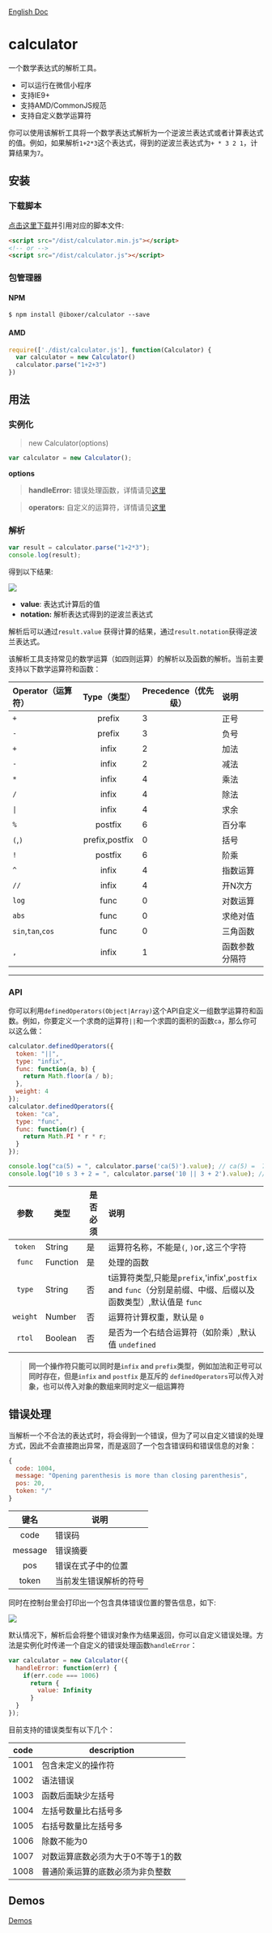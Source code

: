 [English Doc](./README.md)

# calculator
一个数学表达式的解析工具。

+ 可以运行在微信小程序
+ 支持IE9+
+ 支持AMD/CommonJS规范
+ 支持自定义数学运算符

你可以使用该解析工具将一个数学表达式解析为一个逆波兰表达式或者计算表达式的值。例如，如果解析`1+2*3`这个表达式，得到的逆波兰表达式为`+ * 3 2 1`，计算结果为`7`。

## 安装

### 下载脚本

[点击这里下载](https://github.com/prianyu/calculator/archive/master.zip)并引用对应的脚本文件:

```html
<script src="/dist/calculator.min.js"></script>
<!-- or -->
<script src="/dist/calculator.js"></script>
```

### 包管理器

#### NPM

```shell
$ npm install @iboxer/calculator --save
```

#### AMD

```javascript
require(['./dist/calculator.js'], function(Calculator) {
  var calculator = new Calculator()
  calculator.parse("1+2+3")
})
```


## 用法

### 实例化

> new Calculator(options)

```javascript
var calculator = new Calculator();

```
**options**

  > **handleError:** 错误处理函数，详情请见[这里](https://github.com/prianyu/calculator/blob/master/README_CN.md#%E9%94%99%E8%AF%AF%E5%A4%84%E7%90%86) 

  > **operators:** 自定义的运算符，详情请见[这里](https://github.com/prianyu/calculator/blob/master/README_CN.md#API)

### 解析

```javascript
var result = calculator.parse("1+2*3");
console.log(result);
```
得到以下结果:

![](./images/result.png)

+ **value**: 表达式计算后的值
+ **notation:** 解析表达式得到的逆波兰表达式

解析后可以通过`result.value` 获得计算的结果，通过`result.notation`获得逆波兰表达式。

该解析工具支持常见的数学运算（如四则运算）的解析以及函数的解析。当前主要支持以下数学运算符和函数：

|Operator（运算符）|Type（类型）  |Precedence（优先级） |说明|
|:-------|:----:|------|:----------|
|`+`      |prefix |3|正号|
|`-`       |prefix|3|  负号|
|`+`       |infix|2     |加法|
|`-`       |infix|2      |减法|
|`*`       |infix|4      |乘法|
|`/`      |infix|4      |除法|
|`\|`       |infix|4      |求余|
|`%`       |postfix|6      |百分率|
|`(`,`)`      |prefix,postfix |0     |括号|
|`!`       |postfix|6      |阶乘|
|`^`       |infix|4      |指数运算|
|`//`       |infix|4      |开N次方|
|`log`     |func |0     |对数运算|
|`abs`     |func |0     |求绝对值|
|`sin`,`tan`,`cos`|func|0    |三角函数|
|`,`          |infix|1     |函数参数分隔符|

****


### API

你可以利用`definedOperators(Object|Array)`这个API自定义一组数学运算符和函数。例如，你要定义一个求商的运算符`||`和一个求圆的面积的函数`ca`，那么你可以这么做：

```javascript
calculator.definedOperators({
  token: "||",
  type: "infix",
  func: function(a, b) {
    return Math.floor(a / b);
  },
  weight: 4
});
calculator.definedOperators({
  token: "ca",
  type: "func",
  func: function(r) {
    return Math.PI * r * r;
  }
});

console.log("ca(5) = ", calculator.parse('ca(5)').value); // ca(5) =  78.53981633974483
console.log("10 s 3 + 2 = ", calculator.parse('10 || 3 + 2').value); // 10 || 3 + 2 = 5
```

|参数 |  类型  | 是否必须 | 说明 |
|:------:|---|---- |:----------|
|`token` | String  | 是   |运算符名称，不能是`(`, `)`or`,`这三个字符|
|`func`  | Function  |  是  |处理的函数 |
|`type`  | String  | 否   |t运算符类型,只能是`prefix`,'infix',`postfix` and `func`（分别是前缀、中缀、后缀以及函数类型）,默认值是 `func` |
|`weight` | Number  | 否  |运算符计算权重，默认是 `0`|
|`rtol`   |Boolean   | 否   |是否为一个右结合运算符（如阶乘）,默认值 `undefined`|

> **同一个操作符只能可以同时是`infix` and `prefix`类型，例如加法和正号可以同时存在，但是`infix` and `postfix` 是互斥的**
> **`definedOperators`可以传入对象，也可以传入对象的数组来同时定义一组运算符**


## 错误处理

当解析一个不合法的表达式时，将会得到一个错误，但为了可以自定义错误的处理方式，因此不会直接跑出异常，而是返回了一个包含错误码和错误信息的对象：

```javascript
{
  code: 1004,
  message: "Opening parenthesis is more than closing parenthesis",
  pos: 20,
  token: "/"
}
```
| 键名 | 说明|
|:----:|--------|
|code|错误码|
|message|错误摘要|
|pos|错误在式子中的位置|
|token|当前发生错误解析的符号|

同时在控制台里会打印出一个包含具体错误位置的警告信息，如下:

![](./images/error.png)

默认情况下，解析后会将整个错误对象作为结果返回，你可以自定义错误处理。方法是实例化时传递一个自定义的错误处理函数`handleError`：

```javascript
var calculator = new Calculator({
  handleError: function(err) {
    if(err.code === 1006)
      return {
        value: Infinity
      }
  }
});

```

目前支持的错误类型有以下几个：

| code | description|
|:----:|--------|
|1001|包含未定义的操作符|
|1002|语法错误|
|1003|函数后面缺少左括号|
|1004|左括号数量比右括号多|
|1005|右括号数量比左括号多|
|1006|除数不能为0|
|1007|对数运算底数必须为大于0不等于1的数|
|1008|普通阶乘运算的底数必须为非负整数|

## Demos

[Demos](./test/index.html)

